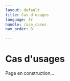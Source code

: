 ```yaml
---
layout: default
title: Cas d'usages
language: fr
handle: /use_cases
nav_order: 8

---
```


# Cas d'usages

Page en construction...
